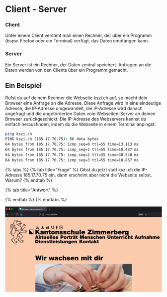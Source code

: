 # Client - Server

### Client

Unter einem Client versteht man einen Rechner, der über ein Programm \(bspw. Firefox oder ein Terminal\) verfügt, das Daten empfangen kann.

### Server

Ein Server ist ein Rechner, der Daten zentral speichert. Anfragen an die Daten werden von den Clients über ein Programm gemacht.

## Ein Beispiel

Rufst du auf deinem Rechner die Webseite kszi.ch auf, so macht dein Browser eine Anfrage an die Adresse. Diese Anfrage wird in eine eindeutige Adresse, die IP-Adresse umgewandelt, die IP-Adresse wird danach angefragt und die angeforderten Daten vom Webseiten-Server an deinen Browser zurückgeschickt. Die IP-Adresse des Webservers kannst du einfach herausfinden, indem du die Webseite in einem Terminal anpingst:

```bash
ping kszi.ch
PING kszi.ch (185.17.70.75): 56 data bytes
64 bytes from 185.17.70.75: icmp_seq=0 ttl=55 time=13.113 ms
64 bytes from 185.17.70.75: icmp_seq=1 ttl=55 time=10.487 ms
64 bytes from 185.17.70.75: icmp_seq=2 ttl=55 time=38.540 ms
64 bytes from 185.17.70.75: icmp_seq=3 ttl=55 time=10.867 ms
```

{% tabs %}
{% tab title="Frage" %}
Gibst du jetzt statt kszi.ch die IP-Adresse 185.17.70.75 ein, dann erscheint aber nicht die Webseite selbst. Warum?
{% endtab %}

{% tab title="Antwort" %}

{% endtab %}
{% endtabs %}

![Die Webseite der KZI](../.gitbook/assets/grafik%20%2816%29.png)

